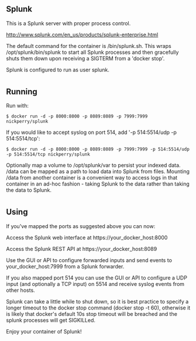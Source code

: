 #

Splunk
----------------------------------------------------------------------
 
This is a Splunk server with proper process control.

http://www.splunk.com/en_us/products/splunk-enterprise.html

The default command for the container is /bin/splunk.sh. This wraps /opt/splunk/bin/splunk to start all Splunk processes and then gracefully shuts them down upon receiving a SIGTERM from a 'docker stop'.

Splunk is configured to run as user splunk.

#

Running
----------------------------------------------------------------------

Run with:

    $ docker run -d -p 8000:8000 -p 8089:8089 -p 7999:7999 nickperry/splunk

If you would like to accept syslog on port 514, add '-p 514:5514/udp -p 514:5514/tcp':

    $ docker run -d -p 8000:8000 -p 8089:8089 -p 7999:7999 -p 514:5514/udp -p 514:5514/tcp nickperry/splunk

Optionally map a volume to /opt/splunk/var to persist your indexed data. /data can be mapped as a path to load data into Splunk from files. Mounting /data from another container is a convenient way to access logs in that container in an ad-hoc fashion - taking Splunk to the data rather than taking the data to Splunk. 

#

Using
----------------------------------------------------------------------

If you've mapped the ports as suggested above you can now:

Access the Splunk web interface at https://your_docker_host:8000

Access the Splunk REST API at https://your_docker_host:8089

Use the GUI or API to configure forwarded inputs and send events to your_docker_host:7999 from a Splunk forwarder.

If you also mapped port 514 you can use the GUI or API to configure a UDP input (and optionally a TCP input) on 5514 and receive syslog events from other hosts.

Splunk can take a little while to shut down, so it is best practice to specify a longer timeout to the docker stop command (docker stop -t 60), otherwise it is likely that docker's default 10s stop timeout will be breached and the splunk processes will get SIGKILLed.

Enjoy your container of Splunk!
